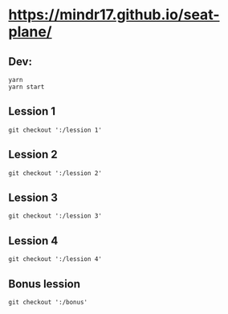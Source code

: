 # https://mindr17.github.io/seat-plane/

## Dev:
```
yarn
yarn start
```

## Lession 1
```
git checkout ':/lession 1'
```
## Lession 2
```
git checkout ':/lession 2'
```
## Lession 3
```
git checkout ':/lession 3'
```
## Lession 4
```
git checkout ':/lession 4'
```
## Bonus lession
```
git checkout ':/bonus'
```